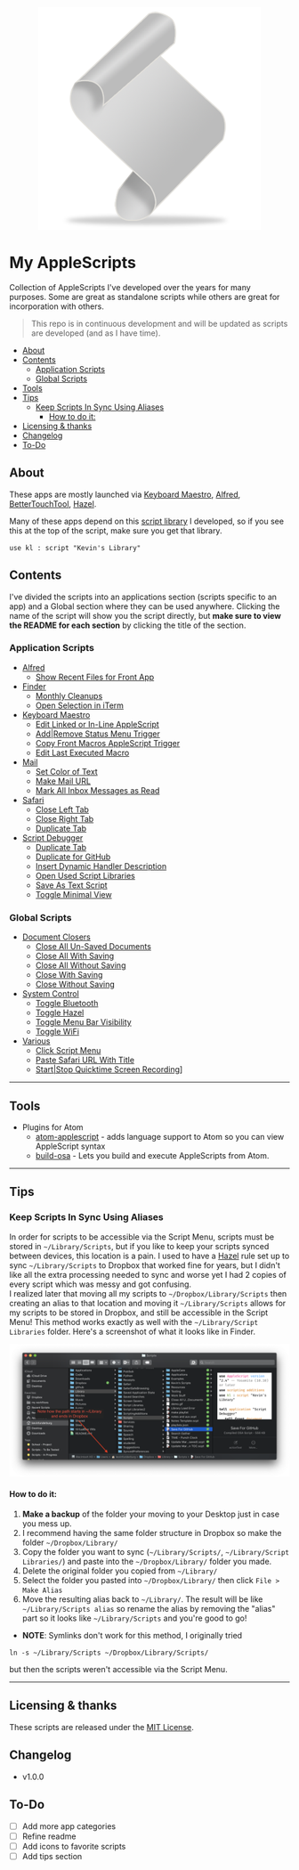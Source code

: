 <p align="center"> <img src="./imgs/script.png"> </p>

# My AppleScripts

Collection of AppleScripts I've developed over the years for many purposes. Some are great as standalone scripts while others are great for incorporation with others.

> This repo is in continuous development and will be updated as scripts are developed (and as I have time).


<!-- TOC depthFrom:2 -->

- [About](#about)
- [Contents](#contents)
    - [Application Scripts](#application-scripts)
    - [Global Scripts](#global-scripts)
- [Tools](#tools)
- [Tips](#tips)
    - [Keep Scripts In Sync Using Aliases](#keep-scripts-in-sync-using-aliases)
        - [How to do it:](#how-to-do-it)
- [Licensing & thanks](#licensing--thanks)
- [Changelog](#changelog)
- [To-Do](#to-do)

<!-- /TOC -->

<a id="about"></a>
## About

These apps are mostly launched via [Keyboard Maestro][kmapp], [Alfred][alfredapp], [BetterTouchTool][bttapp], [Hazel][hazelapp].

Many of these apps depend on this [script library][kevinsLib] I developed, so if you see this at the top of the script, make sure you get that library.
```AppleScript
use kl : script "Kevin's Library"
```

## Contents
I've divided the scripts into an applications section (scripts specific to an app) and a Global section where they can be used anywhere. Clicking the name of the script will show you the script directly, but **make sure to view the README for each section** by clicking the title of the section.

<a id="Applications"></a>
### Application Scripts

- [Alfred](./Alfred)
    - [Show Recent Files for Front App](./Alfred/Show%20Recent%20Files%20for%20Front%20App.applescript)
- [Finder][finder]
    - [Monthly Cleanups][2f34cbb7]
    - [Open Selection in iTerm](./Finder/Open%20Selection%20in%20iTerm.applescript)
- [Keyboard Maestro][km]
    - [Edit Linked or In-Line AppleScript][3034f6a6]
    - [Add|Remove Status Menu Trigger][8111e7c4]
    - [Copy Front Macros AppleScript Trigger](./Keyboard%20Maestro/Copy%20Front%20Macros%20AppleScript%20Trigger.applescript)
    - [Edit Last Executed Macro](./Keyboard%20Maestro/Edit%20Last%20Executed%20Macro.applescript)
- [Mail][mail]
    - [Set Color of Text][d1529523]
    - [Make Mail URL][63ba2f90]
    - [Mark All Inbox Messages as Read](./Mail/Mark%20All%20Inbox%20Messages%20as%20Read.applescript)
- [Safari](./Safari)
    - [Close Left Tab](./Safari/Close%20Left%20Tab.applescript)
    - [Close Right Tab](./Safari/Close%20Right%20Tab.applescript)
    - [Duplicate Tab](./Safari/Duplicate%20Tab.applescript)
- [Script Debugger][sdb]
    - [Duplicate Tab][ff203baf]
    - [Duplicate for GitHub][ea9fb946]
    - [Insert Dynamic Handler Description](./Script%20Debugger/Insert%20Dynamic%20Handler%20Description.applescript)
    - [Open Used Script Libraries][3c961777]
    - [Save As Text Script][98e99d57]
    - [Toggle Minimal View][3a899b61]

[2f34cbb7]: ./Finder/Monthly%20Cleanups.applescript
[3034f6a6]: ./Keyboard%20Maestro/Edit%20Linked%20or%20In-Line%20AppleScript.applescript
[8111e7c4]: ./Keyboard%20Maestro/Add|Remove%20Status%20Menu%20Trigger
[d1529523]: ./Mail/Set%20Color%20of%20Text.applescript
[63ba2f90]: ./Mail/Make%20Mail%20URL.applescript
[ff203baf]: ./Script%20Debugger/Duplicate%20Tab.applescript
[ea9fb946]: ./Script%20Debugger/Duplicate%20for%20GitHub.applescript
[3c961777]: ./Script%20Debugger/Open%20Used%20Script%20Libraries.applescript
[98e99d57]: ./Script%20Debugger/Save%20As%20Text%20Script.applescript
[3a899b61]: ./Script%20Debugger/Toggle%20Minimal%20View.applescript


<a id="Various"></a>
### Global Scripts

- [Document Closers][docclosers]
    - [Close All Un-Saved Documents][9a704632]
    - [Close All With Saving][3b80a0d2]
    - [Close All Without Saving](./Document%20Closers/Close%20All%20Without%20Saving.applescript)
    - [Close With Saving](./Document%20Closers/Close%20With%20Saving.applescript)
    - [Close Without Saving](./Document%20Closers/Close%20Without%20Saving.applescript)
- [System Control][sc]
    - [Toggle Bluetooth][25e6a902]
    - [Toggle Hazel][d2434bdc]
    - [Toggle Menu Bar Visibility][a517cb4f]
    - [Toggle WiFi](./System%20Control/Toggle%20WiFi.applescript)
- [Various][global]
    - [Click Script Menu][d1c0746f]
    - [Paste Safari URL With Title][1d8d603d]
    - [Start|Stop Quicktime Screen Recording][a921fa5d]]

[9a704632]: ./Document%20Closers/Close%20All%20Un-Saved%20Documents.applescript
[3b80a0d2]: ./Document%20Closers/Close%20All%20With%20Saving.applescript
[25e6a902]: ./System%20Control/Toggle%20Bluetooth.applescript
[a517cb4f]: ./System%20Control/Toggle%20Menu%20Bar%20Visibility.applescript
[d2434bdc]: ./System%20Control/Toggle%20Hazel.applescript
[d1c0746f]: ./Global/Click%20Script%20Menu.applescript
[1d8d603d]: ./Global/Paste%20Safari%20URL%20With%20Title.applescript
[a921fa5d]: ./Global/Start|Stop%20Quicktime%20Screen%20Recording.applescript


---

## Tools
- Plugins for Atom
    - [atom-applescript](https://github.com/franzheidl/atom-applescript) - adds language support to Atom so you can view AppleScript syntax
    - [build-osa](https://github.com/idleberg/atom-build-osa) - Lets you build and execute AppleScripts from Atom.
---

## Tips
### Keep Scripts In Sync Using Aliases
In order for scripts to be accessible via the Script Menu, scripts must be stored in `~/Library/Scripts`, but if you like to keep your scripts synced between devices, this location is a pain. I used to have a [Hazel][hazelapp] rule set up to sync `~/Library/Scripts` to Dropbox that worked fine for years, but I didn't like all the extra processing needed to sync and worse yet I had 2 copies of every script which was messy and got confusing.<br>
I realized later that moving all my scripts to `~/Dropbox/Library/Scripts` then creating an alias to that location and moving it `~/Library/Scripts` allows for my scripts to be stored in Dropbox, and still be accessible in the Script Menu! This method works exactly as well with the `~/Library/Script Libraries` folder. Here's a screenshot of what it looks like in Finder.

![aliasDemo](./imgs/aliasPath.png)

#### How to do it:
1. **Make a backup** of the folder your moving to your Desktop just in case you mess up.
2. I recommend having the same folder structure in Dropbox so make the folder `~/Dropbox/Library/`
3. Copy the folder you want to sync (`~/Library/Scripts/`, `~/Library/Script Libraries/`) and paste into the `~/Dropbox/Library/` folder you made.
4. Delete the original folder you copied from `~/Library/`
5. Select the folder you pasted into `~/Dropbox/Library/` then click `File > Make Alias`
6. Move the resulting alias back to `~/Library/`. The result will be like `~/Library/Scripts alias` so rename the alias by removing the "alias" part so it looks like `~/Library/Scripts` and you're good to go!
- **NOTE**: Symlinks don't work for this method, I originally tried
```
ln -s ~/Library/Scripts ~/Dropbox/Library/Scripts/
```
but then the scripts weren't accessible via the Script Menu.

---
## Licensing & thanks
These scripts are released under the [MIT License][mit].


<a id="changelog"></a>
## Changelog

- v1.0.0

## To-Do
- [ ] Add more app categories
- [ ] Refine readme
- [ ] Add icons to favorite scripts
- [ ] Add tips section

<!-- External links -->
[alfredapp]: https://www.alfredapp.com/
[bttapp]: https://folivora.ai/
[kmapp]: https://www.keyboardmaestro.com/
[hazelapp]: https://www.noodlesoft.com/


<!-- My GitHub links -->
[kevinsLib]: https://github.com/kevin-funderburg/AppleScript-libraries/blob/master/Kevin's%20Library.applescript

<!-- Sub directories -->
[blob]: https://github.com/kevin-funderburg/AppleScripts/blob/master/
[docclosers]: https://github.com/kevin-funderburg/AppleScripts/tree/master/Document%20Closers
[finder]:https://github.com/kevin-funderburg/AppleScripts/tree/master/Finder
[global]: https://github.com/kevin-funderburg/AppleScripts/tree/master/Global
[km]: ./Keyboard%20Maestro
[mail]: https://github.com/kevin-funderburg/AppleScripts/tree/master/mail
[mit]: https://github.com/kevin-funderburg/AppleScripts/blob/master/LICENSE.txt
[sdb]: ./Script%20Debugger
[sc]: https://github.com/kevin-funderburg/AppleScripts/blob/master/System%20Control

